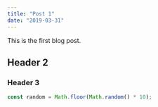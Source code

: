 ```yaml
---
title: "Post 1"
date: "2019-03-31"
---
```


This is the first blog post.

## Header 2

### Header 3

<!-- prettier-ignore -->
```javascript
const random = Math.floor(Math.random() * 10);
```
